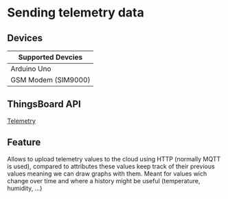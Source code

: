 # Sending telemetry data

## Devices
| Supported Devcies    |
|----------------------|
|  Arduino Uno         |
|  GSM Modem (SIM9000) |

## ThingsBoard API
[Telemetry](https://thingsboard.io/docs/user-guide/telemetry/)

## Feature
Allows to upload telemetry values to the cloud using HTTP (normally MQTT is used), compared to attributes
these values keep track of their previous values meaning we can draw graphs with them.
Meant for values wich change over time and where a history might be useful (temperature, humidity, ...)